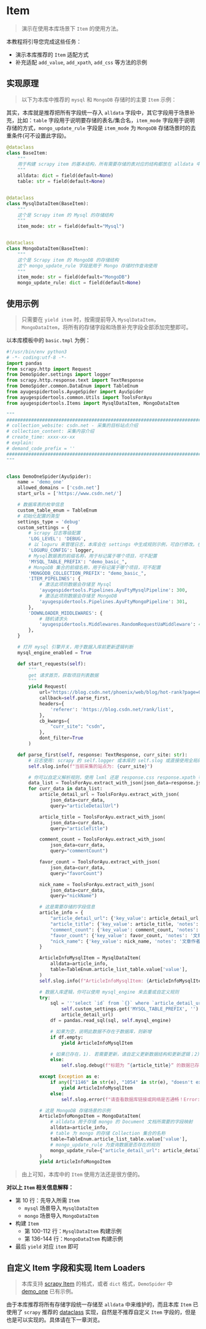 # Item

> 演示在使用本库场景下 `Item` 的使用方法。

本教程将引导您完成这些任务：

- 演示本库推荐的 `Item` 适配方式
- 补充适配 `add_value`, `add_xpath`, `add_css` 等方法的示例

## 实现原理

> 以下为本库中推荐的 `mysql` 和 `MongoDB` 存储时的主要 `Item` 示例：

其实，本库就是推荐把所有字段统一存入 `alldata` 字段中，其它字段用于场景补充，比如：`table` 字段用于说明要存储的表名/集合名，`item_mode` 字段用于说明存储的方式，`mongo_update_rule` 字段是 `item_mode` 为 `MongoDB` 存储场景时的去重条件(可不设置此字段)。

```python
@dataclass
class BaseItem:
    """
    用于构建 scrapy item 的基本结构，所有需要存储的表对应的结构都放在 alldata 中
    """
    alldata: dict = field(default=None)
    table: str = field(default=None)


@dataclass
class MysqlDataItem(BaseItem):
    """
    这个是 Scrapy item 的 Mysql 的存储结构
    """
    item_mode: str = field(default="Mysql")


@dataclass
class MongoDataItem(BaseItem):
    """
    这个是 Scrapy item 的 MongoDB 的存储结构
    这个 mongo_update_rule 字段是用于 Mongo 存储时作查询使用
    """
    item_mode: str = field(default="MongoDB")
    mongo_update_rule: dict = field(default=None)
```

## 使用示例

> 只需要在 `yield item` 时，按需提前导入 `MysqlDataItem`， `MongoDataItem`，将所有的存储字段和场景补充字段全部添加完整即可。

以本库模板中的 `basic.tmpl` 为例：

```python
#!/usr/bin/env python3
# -*- coding:utf-8 -*-
import pandas
from scrapy.http import Request
from DemoSpider.settings import logger
from scrapy.http.response.text import TextResponse
from DemoSpider.common.DataEnum import TableEnum
from ayugespidertools.AyugeSpider import AyuSpider
from ayugespidertools.common.Utils import ToolsForAyu
from ayugespidertools.Items import MysqlDataItem, MongoDataItem

"""
####################################################################################################
# collection_website: csdn.net - 采集的目标站点介绍
# collection_content: 采集内容介绍
# create_time: xxxx-xx-xx
# explain:
# demand_code_prefix = ''
####################################################################################################
"""


class DemoOneSpider(AyuSpider):
    name = 'demo_one'
    allowed_domains = ['csdn.net']
    start_urls = ['https://www.csdn.net/']

    # 数据库表的枚举信息
    custom_table_enum = TableEnum
    # 初始化配置的类型
    settings_type = 'debug'
    custom_settings = {
        # scrapy 日志等级配置
        'LOG_LEVEL': 'DEBUG',
        # 以 loguru 来管理日志，本库会在 settings 中生成规则示例，可自行修改。也可不配置
        'LOGURU_CONFIG': logger,
        # Mysql数据表的前缀名称，用于标记属于哪个项目，可不配置
        'MYSQL_TABLE_PREFIX': "demo_basic_",
        # MongoDB 集合的前缀名称，用于标记属于哪个项目，可不配置
        'MONGODB_COLLECTION_PREFIX': "demo_basic_",
        'ITEM_PIPELINES': {
            # 激活此项则数据会存储至 Mysql
            'ayugespidertools.Pipelines.AyuFtyMysqlPipeline': 300,
            # 激活此项则数据会存储至 MongoDB
            'ayugespidertools.Pipelines.AyuFtyMongoPipeline': 301,
        },
        'DOWNLOADER_MIDDLEWARES': {
            # 随机请求头
            'ayugespidertools.Middlewares.RandomRequestUaMiddleware': 400,
        },
    }

    # 打开 mysql 引擎开关，用于数据入库前更新逻辑判断
    mysql_engine_enabled = True

    def start_requests(self):
        """
        get 请求首页，获取项目列表数据
        """
        yield Request(
            url="https://blog.csdn.net/phoenix/web/blog/hot-rank?page=0&pageSize=25&type=",
            callback=self.parse_first,
            headers={
                'referer': 'https://blog.csdn.net/rank/list',
            },
            cb_kwargs={
                "curr_site": "csdn",
            },
            dont_filter=True
        )

    def parse_first(self, response: TextResponse, curr_site: str):
        # 日志使用: scrapy 的 self.logger 或本库的 self.slog 或直接使用全局的 logger handle 也行（根据场景自行选择）
        self.slog.info(f"当前采集的站点为: {curr_site}")

        # 你可以自定义解析规则，使用 lxml 还是 response.css response.xpath 等等都可以。
        data_list = ToolsForAyu.extract_with_json(json_data=response.json(), query="data")
        for curr_data in data_list:
            article_detail_url = ToolsForAyu.extract_with_json(
                json_data=curr_data,
                query="articleDetailUrl")

            article_title = ToolsForAyu.extract_with_json(
                json_data=curr_data,
                query="articleTitle")

            comment_count = ToolsForAyu.extract_with_json(
                json_data=curr_data,
                query="commentCount")

            favor_count = ToolsForAyu.extract_with_json(
                json_data=curr_data,
                query="favorCount")

            nick_name = ToolsForAyu.extract_with_json(
                json_data=curr_data,
                query="nickName")

            # 这是需要存储的字段信息
            article_info = {
                "article_detail_url": {'key_value': article_detail_url, 'notes': '文章详情链接'},
                "article_title": {'key_value': article_title, 'notes': '文章标题'},
                "comment_count": {'key_value': comment_count, 'notes': '文章评论数量'},
                "favor_count": {'key_value': favor_count, 'notes': '文章赞成数量'},
                "nick_name": {'key_value': nick_name, 'notes': '文章作者昵称'}
            }

            ArticleInfoMysqlItem = MysqlDataItem(
                alldata=article_info,
                table=TableEnum.article_list_table.value['value'],
            )
            self.slog.info(f"ArticleInfoMysqlItem: {ArticleInfoMysqlItem}")

            # 数据入库逻辑，你可以使用 mysql_engine 来去重或自定义规则
            try:
                sql = '''select `id` from `{}` where `article_detail_url` = "{}" limit 1'''.format(
                    self.custom_settings.get('MYSQL_TABLE_PREFIX', '') + TableEnum.article_list_table.value['value'],
                    article_detail_url)
                df = pandas.read_sql(sql, self.mysql_engine)

                # 如果为空，说明此数据不存在于数据库，则新增
                if df.empty:
                    yield ArticleInfoMysqlItem

                # 如果已存在，1). 若需要更新，请自定义更新数据结构和更新逻辑；2). 若不用更新，则跳过即可。
                else:
                    self.slog.debug(f"标题为 ”{article_title}“ 的数据已存在")

            except Exception as e:
                if any(["1146" in str(e), "1054" in str(e), "doesn't exist" in str(e)]):
                    yield ArticleInfoMysqlItem
                else:
                    self.slog.error(f"请查看数据库链接或网络是否通畅！Error: {e}")

            # 这是 MongoDB 存储场景的示例
            ArticleInfoMongoItem = MongoDataItem(
                # alldata 用于存储 mongo 的 Document 文档所需要的字段映射
                alldata=article_info,
                # table 为 mongo 的存储 Collection 集合的名称
                table=TableEnum.article_list_table.value['value'],
                # mongo_update_rule 为查询数据是否存在的规则
                mongo_update_rule={"article_detail_url": article_detail_url},
            )
            yield ArticleInfoMongoItem
```

> 由上可知，本库中的 `Item` 使用方法还是很方便的。
>

**对以上 `Item` 相关信息解释：**

- 第 10 行：先导入所需 `Item`
  - `mysql` 场景导入 `MysqlDataItem`
  - `mongo` 场景导入 `MongoDataItem`
- 构建 `Item`
  - 第 100-112 行：`MysqlDataItem` 构建示例
  - 第 136-144 行：`MongoDataItem` 构建示例
- 最后 `yield` 对应 `item` 即可

## 自定义 Item 字段和实现 Item Loaders

> 本库支持 [scrapy Item](https://docs.scrapy.org/en/latest/topics/items.html) 的格式，或者 `dict` 格式，`DemoSpider` 中 [demo_one](https://github.com/shengchenyang/DemoSpider/blob/main/DemoSpider/spiders/demo_one.py) 已有示例。

由于本库推荐将所有存储字段统一存储至 `alldata` 中来维护的，而且本库 `Item` 已使用了 `scrapy` 推荐的 [dataclass](https://docs.python.org/zh-cn/3/library/dataclasses.html) 实现，自然是不推荐自定义 `Item` 字段的，但是也是可以实现的。具体请在下一章浏览。
